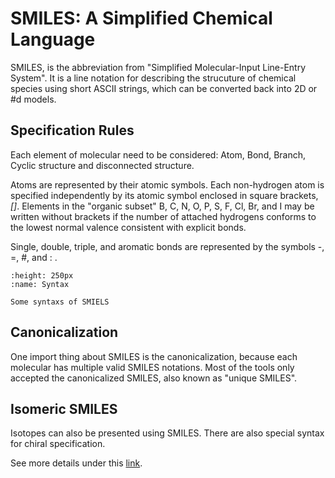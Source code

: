 # SMILES: A Simplified Chemical Language
SMILES, is the abbreviation from "Simplified Molecular-Input Line-Entry System". It is a line notation for describing the strucuture of chemical species using short ASCII strings, which can be converted back into 2D or #d models.


## Specification Rules
Each element of molecular need to be considered: Atom, Bond, Branch, Cyclic structure and disconnected structure.

Atoms are represented by their atomic symbols. 
Each non-hydrogen atom is specified independently by its atomic symbol enclosed in square brackets, *[]*.
Elements in the "organic subset" B, C, N, O, P, S, F, Cl, Br, and I may be written without brackets if the number of attached hydrogens conforms to the lowest normal valence consistent with explicit bonds.

Single, double, triple, and aromatic bonds are represented by the symbols -, =, #, and : .


```{figure} ./picture/smiles.png
:height: 250px
:name: Syntax

Some syntaxs of SMIELS
```

## Canonicalization
One import thing about SMILES is the canonicalization, because each molecular has multiple valid SMILES notations. Most of the tools only accepted the canonicalized SMILES, also known as "unique SMILES".

## Isomeric SMILES
Isotopes can also be presented using SMILES. There are also special syntax for chiral specification.


See more details under this [link](https://www.ics.uci.edu/~dock/manuals/DaylightTheoryManual/theory.smiles.html#RTFToC26).

